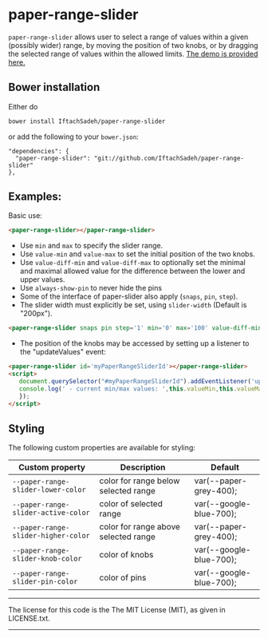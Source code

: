 # paper-range-slider

`paper-range-slider` allows user to select a range of values within a given (possibly wider) range, by moving the position of two knobs, or by dragging the selected range of values within the allowed limits. [The demo is provided here.](http://IftachSadeh.github.io/paper-range-slider/components/paper-range-slider/demo/)

## Bower installation
Either do
```bash
bower install IftachSadeh/paper-range-slider
```
or add the following to your `bower.json`:
```
"dependencies": {
  "paper-range-slider": "git://github.com/IftachSadeh/paper-range-slider"
},
```

## Examples:

Basic use:
```html
<paper-range-slider></paper-range-slider>
```

- Use `min` and `max` to specify the slider range.
- Use `value-min` and `value-max` to set the initial position of the two knobs.
- Use `value-diff-min` and `value-diff-max` to optionally set the minimal and maximal allowed value for the difference between the lower and upper values.
- Use `always-show-pin` to never hide the pins
- Some of the interface of paper-slider also apply (`snaps`, `pin`, `step`).
- The slider width must explicitly be set, using `slider-width` (Default is "200px").
```html
<paper-range-slider snaps pin step='1' min='0' max='100' value-diff-min="10" value-diff-max="50" value-min='30' value-max='60'></paper-range-slider>
```

- The position of the knobs may be accessed by setting up a listener to the "updateValues" event:
```html
<paper-range-slider id='myPaperRangeSliderId'></paper-range-slider>
<script>
   document.querySelector("#myPaperRangeSliderId").addEventListener('updateValues', function (customEvent) {
   console.log(' - current min/max values: ',this.valueMin,this.valueMax)
   });
</script>
```

## Styling

The following custom properties are available for styling:

Custom property | Description | Default
----------------|-------------|----------
`--paper-range-slider-lower-color` | color for range below selected range | var(--paper-grey-400);
`--paper-range-slider-active-color` | color of selected range | var(--google-blue-700);
`--paper-range-slider-higher-color` | color for range above selected range | var(--paper-grey-400);
`--paper-range-slider-knob-color` | color of knobs | var(--google-blue-700);
`--paper-range-slider-pin-color` | color of pins | var(--google-blue-700);


---

The license for this code is the The MIT License (MIT), as given in LICENSE.txt.

---
